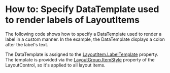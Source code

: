 # How to: Specify DataTemplate used to render labels of LayoutItems


<p>The following code shows how to specify a DataTemplate used to render a label in a custom manner. In the example, the DataTemplate displays a colon after the label's text.</p>
<p>The DataTemplate is assigned to the <a href="https://documentation.devexpress.com/#WPF/DevExpressXpfLayoutControlLayoutItem_LabelTemplatetopic">LayoutItem.LabelTemplate</a> property. The template is provided via the <a href="https://documentation.devexpress.com/#WPF/DevExpressXpfLayoutControlLayoutGroup_ItemStyletopic">LayoutGroup.ItemStyle</a> property of the LayoutControl, so it's applied to all layout items.</p>

<br/>



